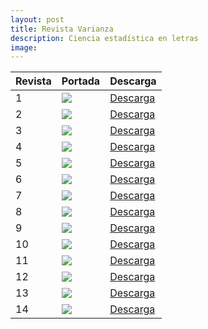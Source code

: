 ```yaml
---
layout: post
title: Revista Varianza
description: Ciencia estadística en letras
image: 
---
```


| Revista | Portada                                     | Descarga                                            |
|---------|---------------------------------------------|-----------------------------------------------------|
| 1       | ![](http://ieta-umsa.github.io/var/pv1.png) | [Descarga](https://ieta-umsa.github.io/var/rv1.pdf) |
| 2       | ![](http://ieta-umsa.github.io/var/pv2.png) | [Descarga](https://ieta-umsa.github.io/var/rv2.pdf) |
| 3       | ![](http://ieta-umsa.github.io/var/pv3.png) | [Descarga](https://ieta-umsa.github.io/var/rv3.pdf) |
| 4       | ![](http://ieta-umsa.github.io/var/pv4.png) | [Descarga](https://ieta-umsa.github.io/var/rv4.pdf) |
| 5       | ![](http://ieta-umsa.github.io/var/pv5.png) | [Descarga](https://ieta-umsa.github.io/var/rv5.pdf) |
| 6       | ![](http://ieta-umsa.github.io/var/pv6.png) | [Descarga](https://ieta-umsa.github.io/var/rv6.pdf) |
| 7       | ![](http://ieta-umsa.github.io/var/pv7.png) | [Descarga](https://ieta-umsa.github.io/var/rv7.pdf) |
| 8       | ![](http://ieta-umsa.github.io/var/pv8.png) | [Descarga](https://ieta-umsa.github.io/var/rv8.pdf) |
| 9       | ![](http://ieta-umsa.github.io/var/pv9.png) | [Descarga](https://ieta-umsa.github.io/var/rv9.pdf) |
| 10      | ![](http://ieta-umsa.github.io/var/pv10.png) | [Descarga](https://ieta-umsa.github.io/var/rv10.pdf) |
| 11      | ![](http://ieta-umsa.github.io/var/pv11.png) | [Descarga](https://ieta-umsa.github.io/var/rv11.pdf) |
| 12      | ![](http://ieta-umsa.github.io/var/pv12.png) | [Descarga](https://ieta-umsa.github.io/var/rv12.pdf) |
| 13      | ![](http://ieta-umsa.github.io/var/pv13.png) | [Descarga](https://ieta-umsa.github.io/var/rv13.pdf) |
| 14      | ![](http://ieta-umsa.github.io/var/pv14.png) | [Descarga](https://ieta-umsa.github.io/var/rv14.pdf) |